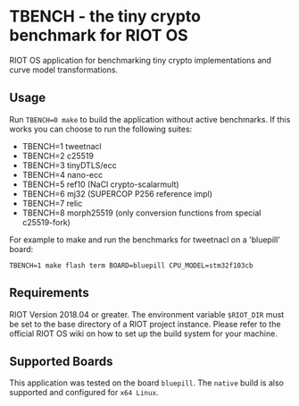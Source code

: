 TBENCH - the tiny crypto benchmark for RIOT OS
=====

RIOT OS application for benchmarking tiny crypto implementations and curve model transformations.

## Usage

Run `TBENCH=0 make` to build the application without active benchmarks.
If this works you can choose to run the following suites:
   * TBENCH=1 tweetnacl
   * TBENCH=2 c25519
   * TBENCH=3 tinyDTLS/ecc
   * TBENCH=4 nano-ecc
   * TBENCH=5 ref10 (NaCl crypto-scalarmult)
   * TBENCH=6 mj32 (SUPERCOP P256 reference impl)
   * TBENCH=7 relic
   * TBENCH=8 morph25519 (only conversion functions from special c25519-fork)

For example to make and run the benchmarks for tweetnacl on a 'bluepill' board:

    TBENCH=1 make flash term BOARD=bluepill CPU_MODEL=stm32f103cb

## Requirements

RIOT Version 2018.04 or greater.
The environment variable `$RIOT_DIR` must be set to the base directory of a RIOT project instance.
Please refer to the official RIOT OS wiki on how to set up the build system for your machine.

## Supported Boards

This application was tested on the board `bluepill`.
The `native` build is also supported and configured for `x64 Linux`.
